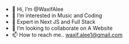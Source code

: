 - 👋 Hi, I’m @WaxifAlee
- 👀 I’m interested in Music and Coding
- 🌱 Expert in Next JS and Full Stack
- 💞️ I’m looking to collaborate on A Website
- 📫 How to reach me.. waxif.alee1@gmail.com

<!---
WaxifAlee/WaxifAlee is a ✨ special ✨ repository because its `README.md` (this file) appears on your GitHub profile.
You can click the Preview link to take a look at your changes.
--->
